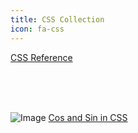 ```yaml
---
title: CSS Collection
icon: fa-css
---
```


[CSS Reference](https://tympanus.net/codrops/css_reference/)

<br>
<br>
<br>

![Image](http://localhost:8095/uploads/26f70cf5-57b7-48f6-b7b9-0ae53c3e8f08.png)
[Cos and Sin in CSS](https://css-tricks.com/the-most-hated-css-feature-cos-and-sin/)